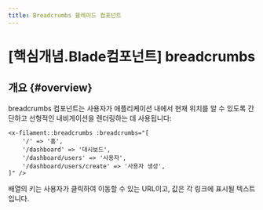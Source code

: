 ```yaml
---
title: Breadcrumbs 블레이드 컴포넌트
---
```

# [핵심개념.Blade컴포넌트] breadcrumbs
## 개요 {#overview}

breadcrumbs 컴포넌트는 사용자가 애플리케이션 내에서 현재 위치를 알 수 있도록 간단하고 선형적인 내비게이션을 렌더링하는 데 사용됩니다:

```blade
<x-filament::breadcrumbs :breadcrumbs="[
    '/' => '홈',
    '/dashboard' => '대시보드',
    '/dashboard/users' => '사용자',
    '/dashboard/users/create' => '사용자 생성',
]" />
```

배열의 키는 사용자가 클릭하여 이동할 수 있는 URL이고, 값은 각 링크에 표시될 텍스트입니다.
